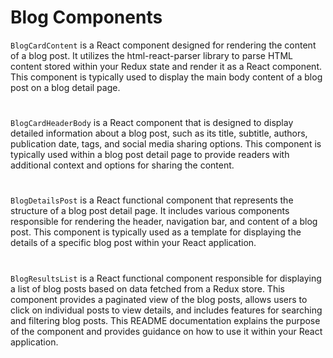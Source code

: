 # Blog Components

`BlogCardContent` is a React component designed for rendering the content of a blog post. It utilizes the html-react-parser library to parse HTML content stored within your Redux state and render it as a React component. This component is typically used to display the main body content of a blog post on a blog detail page.

#

`BlogCardHeaderBody` is a React component that is designed to display detailed information about a blog post, such as its title, subtitle, authors, publication date, tags, and social media sharing options. This component is typically used within a blog post detail page to provide readers with additional context and options for sharing the content.

#

`BlogDetailsPost` is a React functional component that represents the structure of a blog post detail page. It includes various components responsible for rendering the header, navigation bar, and content of a blog post. This component is typically used as a template for displaying the details of a specific blog post within your React application.

#

`BlogResultsList` is a React functional component responsible for displaying a list of blog posts based on data fetched from a Redux store. This component provides a paginated view of the blog posts, allows users to click on individual posts to view details, and includes features for searching and filtering blog posts. This README documentation explains the purpose of the component and provides guidance on how to use it within your React application.

#

